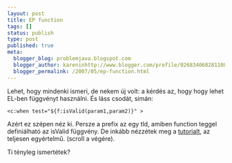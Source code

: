 ```yaml
---
layout: post
title: EP function
tags: []
status: publish
type: post
published: true
meta:
  blogger_blog: problemjava.blogspot.com
  blogger_author: kareninhttp://www.blogger.com/profile/02683406828110839343noreply@blogger.com
  blogger_permalink: /2007/05/ep-function.html
---
```

Lehet, hogy mindenki ismeri, de nekem új volt: a kérdés az, hogy hogy lehet
EL-ben függvényt használni. És láss csodát, simán:

    
    
    <c:when test="${f:isValid(param1,param2)}" >
    

Azért ez szépen néz ki. Persze a prefix az egy tld, amiben function teggel
definiálható az isValid függvény. De inkább nézzétek meg a
[tutorialt](http://java.sun.com/j2ee/1.4/docs/tutorial/doc/JSPIntro7.html), az
teljesen egyértelmű. (scroll a végére).

  
Ti tényleg ismertétek?

